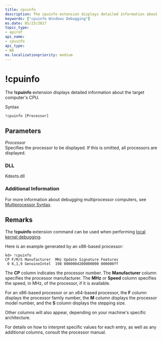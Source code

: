 ```yaml
---
title: cpuinfo
description: The cpuinfo extension displays detailed information about the target computer's CPU.
keywords: ["cpuinfo Windows Debugging"]
ms.date: 05/23/2017
topic_type:
- apiref
api_name:
- cpuinfo
api_type:
- NA
ms.localizationpriority: medium
---
```


# !cpuinfo


The **!cpuinfo** extension displays detailed information about the target computer's CPU.

Syntax

```dbgsyntax
!cpuinfo [Processor] 
```

## <span id="ddk__cpuinfo_dbg"></span><span id="DDK__CPUINFO_DBG"></span>Parameters


<span id="_______Processor______"></span><span id="_______processor______"></span><span id="_______PROCESSOR______"></span> *Processor*   
Specifies the processor to be displayed. If this is omitted, all processors are displayed.

### <span id="DLL"></span><span id="dll"></span>DLL

Kdexts.dll

### <span id="Additional_Information"></span><span id="additional_information"></span><span id="ADDITIONAL_INFORMATION"></span>Additional Information

For more information about debugging multiprocessor computers, see [Multiprocessor Syntax](multiprocessor-syntax.md).

## Remarks

The **!cpuinfo** extension command can be used when performing [local kernel debugging](performing-local-kernel-debugging.md).

Here is an example generated by an x86-based processor:

```dbgcmd
kd> !cpuinfo
CP F/M/S Manufacturer  MHz Update Signature Features 
 0 6,1,9 GenuineIntel  198 000000d200000000 000000ff 
```

The **CP** column indicates the processor number. The **Manufacturer** column specifies the processor manufacturer. The **MHz** or **Speed** column specifies the speed, in MHz, of the processor, if it is available.

For an x86-based processor or an x64-based processor, the **F** column displays the processor family number, the **M** column displays the processor model number, and the **S** column displays the stepping size.

Other columns will also appear, depending on your machine's specific architecture.

For details on how to interpret specific values for each entry, as well as any additional columns, consult the processor manual.

 

 





